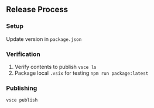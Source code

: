 ## Release Process

### Setup

Update version in `package.json`

### Verification

1. Verify contents to publish `vsce ls`
1. Package local `.vsix` for testing `npm run package:latest`

### Publishing

```sh
vsce publish
```
